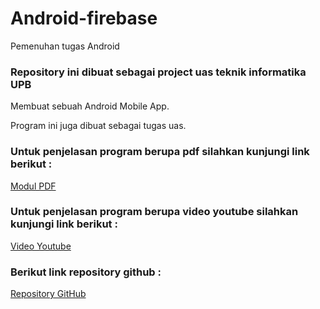# Android-firebase
Pemenuhan tugas Android
### Repository ini dibuat sebagai project uas teknik informatika UPB
Membuat sebuah Android Mobile App.

Program ini juga dibuat sebagai tugas uas.

### Untuk penjelasan program berupa pdf silahkan kunjungi link berikut :
[Modul PDF](https://drive.google.com/file)

### Untuk penjelasan program berupa video youtube silahkan kunjungi link berikut :

[Video Youtube]((https://youtu.be/AxvKSpMY8FU?si=IOEgCxg2rKsQ-4I2))

### Berikut link repository github :

[Repository GitHub](https://github.com/Kryxin/Android-firebase)
